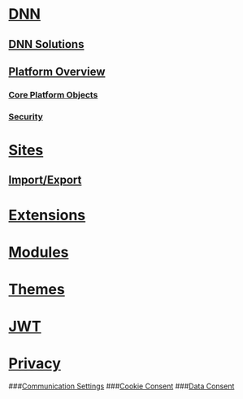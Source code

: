 # [DNN](xref:dnn)
## [DNN Solutions](xref:dnn-overview)
## [Platform Overview](xref:platform-overview-overview)
### [Core Platform Objects](xref:platform-overview-core-objects)
### [Security](xref:platform-overview-security)

# [Sites](xref:sites)
## [Import/Export](xref:import-export)

# [Extensions](xref:extensions)

# [Modules](xref:modules)

# [Themes](xref:themes)

# [JWT](xref:jwt)

# [Privacy](xref:privacy)
###[Communication Settings](xref:privacy-communication-settings)
###[Cookie Consent](xref:cookie-consent)
###[Data Consent](xref:data-consent-overview)
